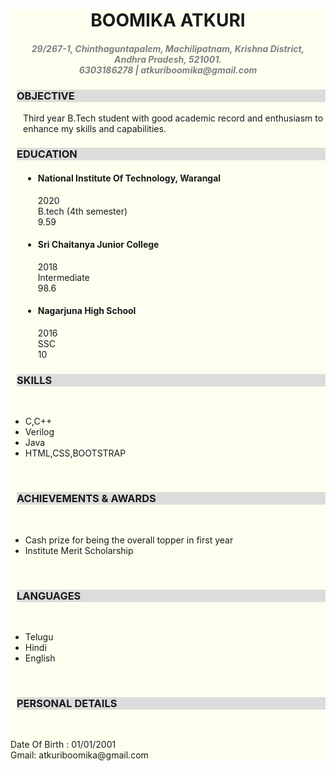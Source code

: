<html>

<head>
  <title>RESUME WEBSITE</title>
</head>

<body>
  <div style=" background: ivory;">
  <div style="text-align: center;">
    <h1> BOOMIKA ATKURI</h1>
    <h5 style="color: gray "> 29/267-1, Chinthaguntapalem, Machilipatnam, Krishna District,<br>
         Andhra Pradesh, 521001. <br>
         6303186278 | atkuriboomika@gmail.com </h5>
  </div>

  <h3 style="background: gainsboro ; margin-left: 10px;"> OBJECTIVE </h3>
  <p style=" margin-left: 20px;"> Third year B.Tech student with good academic record and enthusiasm to enhance my skills and capabilities.</p>

  <h3 style="background: gainsboro ; margin-left: 10px;"> EDUCATION </h3>
  <div style=" margin-left: 20px;">
    <ul>
     <li><h4> National Institute Of Technology, Warangal</h4>
     <p > 2020 <br> B.tech (4th semester) <br> 9.59 </p></li>
     <li><h4> Sri Chaitanya Junior College</h4>
     <p> 2018<br>Intermediate<br>98.6</p></li>
     <li><h4> Nagarjuna High School</h4>
     <p> 2016<br>SSC<br>10</p></li>
  </div>

   <h3 style="background: gainsboro ; margin-left: 10px;"> SKILLS </h3>
   <p> <br> </p>
   <ul>
   <li>C,C++ </li> <li>Verilog</li> <li>Java</li>  <li>HTML,CSS,BOOTSTRAP </li> </ul>
   <p> <br> </p>

  <h3 style="background: gainsboro ; margin-left: 10px;"> ACHIEVEMENTS & AWARDS </h3><p> <br> </p>
  <ul>
    <li>Cash prize for being the overall topper in first year</li>
    <li>Institute Merit Scholarship</li>
  </ul><p> <br> </p>

  <h3 style="background: gainsboro ; margin-left: 10px;"> LANGUAGES </h3>
  <ul><p> <br> </p>
    <li>Telugu</li><li>Hindi</li><li>English</li>
  </ul><p> <br> </p>

  <h3 style="background: gainsboro ; margin-left: 10px;"> PERSONAL DETAILS </h3><p> <br> </p> <p>Date Of Birth : 01/01/2001<br>Gmail: atkuriboomika@gmail.com</p> 
</div>

</body>

</html>
